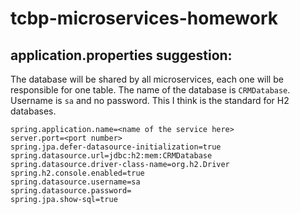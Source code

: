 # tcbp-microservices-homework


## application.properties suggestion:

The database will be shared by all microservices, each one will be responsible for one table. The name of the database is `CRMDatabase`.
Username is `sa` and no password. This I think is the standard for H2 databases.


    spring.application.name=<name of the service here>
    server.port=<port number>
    spring.jpa.defer-datasource-initialization=true
    spring.datasource.url=jdbc:h2:mem:CRMDatabase
    spring.datasource.driver-class-name=org.h2.Driver
    spring.h2.console.enabled=true
    spring.datasource.username=sa
    spring.datasource.password=
    spring.jpa.show-sql=true

  

